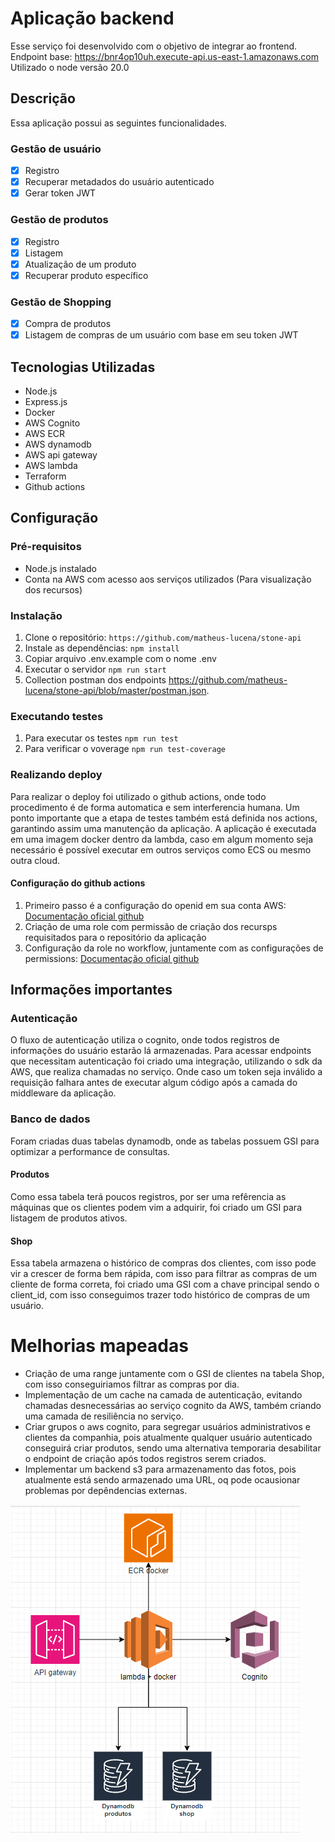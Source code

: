 # Aplicação backend

Esse serviço foi desenvolvido com o objetivo de integrar ao frontend.
Endpoint base: https://bnr4op10uh.execute-api.us-east-1.amazonaws.com
Utilizado o node versão 20.0

## Descrição
Essa aplicação possui as seguintes funcionalidades.

### Gestão de usuário

- [x] Registro
- [x] Recuperar metadados do usuário autenticado
- [x] Gerar token JWT

### Gestão de produtos

- [x] Registro
- [x] Listagem
- [x] Atualização de um produto
- [x] Recuperar produto específico

### Gestão de Shopping

- [x] Compra de produtos
- [x] Listagem de compras de um usuário com base em seu token JWT

## Tecnologias Utilizadas

- Node.js
- Express.js
- Docker
- AWS Cognito
- AWS ECR
- AWS dynamodb
- AWS api gateway
- AWS lambda
- Terraform
- Github actions

## Configuração

### Pré-requisitos

- Node.js instalado
- Conta na AWS com acesso aos serviços utilizados (Para visualização dos recursos)

### Instalação

1. Clone o repositório: `https://github.com/matheus-lucena/stone-api`
2. Instale as dependências: `npm install`
3. Copiar arquivo .env.example com o nome .env
4. Executar o servidor `npm run start`
5. Collection postman dos endpoints https://github.com/matheus-lucena/stone-api/blob/master/postman.json.


### Executando testes

1. Para executar os testes `npm run test`
2. Para verificar o voverage `npm run test-coverage`

### Realizando deploy

Para realizar o deploy foi utilizado o github actions, onde todo procedimento é de forma automatica e sem interferencia humana. Um ponto importante que a etapa de testes também está definida nos actions, garantindo assim uma manutenção da aplicação. A aplicação é executada em uma imagem docker dentro da lambda, caso em algum momento seja necessário é possível executar em outros serviços como ECS ou mesmo outra cloud.

#### Configuração do github actions

1. Primeiro passo é a configuração do openid em sua conta AWS: [Documentação oficial github](https://docs.github.com/en/actions/deployment/security-hardening-your-deployments/configuring-openid-connect-in-amazon-web-services#adding-the-identity-provider-to-aws)
2. Criação de uma role com permissão de criação dos recursps requisitados para o repositório da aplicação
3. Configuração da role no workflow, juntamente com as configurações de permissions: [Documentação oficial github](https://docs.github.com/en/actions/deployment/security-hardening-your-deployments/configuring-openid-connect-in-amazon-web-services#adding-permissions-settings)

## Informações importantes

### Autenticação
O fluxo de autenticação utiliza o cognito, onde todos registros de informações do usuário estarão lá armazenadas.
Para acessar endpoints que necessitam autenticação foi criado uma integração, utilizando o sdk da AWS, que realiza chamadas no serviço. Onde caso um token seja inválido a requisição falhara antes de executar algum código após a camada do middleware da aplicação.


### Banco de dados
Foram criadas duas tabelas dynamodb, onde as tabelas possuem GSI para optimizar a performance de consultas.

#### Produtos
Como essa tabela terá poucos registros, por ser uma refêrencia as máquinas que os clientes podem vim a adquirir, foi criado um GSI para listagem de produtos ativos.

#### Shop
Essa tabela armazena o histórico de compras dos clientes, com isso pode vir a crescer de forma bem rápida, com isso para filtrar as compras de um cliente de forma correta, foi criado uma GSI com a chave principal sendo o client_id, com isso conseguimos trazer todo histórico de compras de um usuário.


# Melhorias mapeadas

- Criação de uma range juntamente com o GSI de clientes na tabela Shop, com isso conseguiriamos filtrar as compras por dia.
- Implementação de um cache na camada de autenticação, evitando chamadas desnecessárias ao serviço cognito da AWS, também criando uma camada de resiliência no serviço.
- Criar grupos o aws cognito, para segregar usuários administrativos e clientes da companhia, pois atualmente qualquer usuário autenticado conseguirá criar produtos, sendo uma alternativa temporaria desabilitar o endpoint de criação após todos registros serem criados.
- Implementar um backend s3 para armazenamento das fotos, pois atualmente está sendo armazenado uma URL, oq pode ocausionar problemas por depêndencias externas.


![Desenho AWS](/images/aws.png)